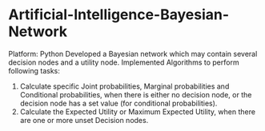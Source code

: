# Artificial-Intelligence-Bayesian-Network
Platform: Python
Developed a Bayesian network which may contain several decision nodes and a utility node. Implemented Algorithms to perform following tasks: 
1) Calculate specific Joint probabilities, Marginal probabilities and Conditional probabilities, when there is either no decision node, or the decision node has a set value (for conditional probabilities).  
2) Calculate the Expected Utility or Maximum Expected Utility, when there are one or more unset Decision nodes. 
